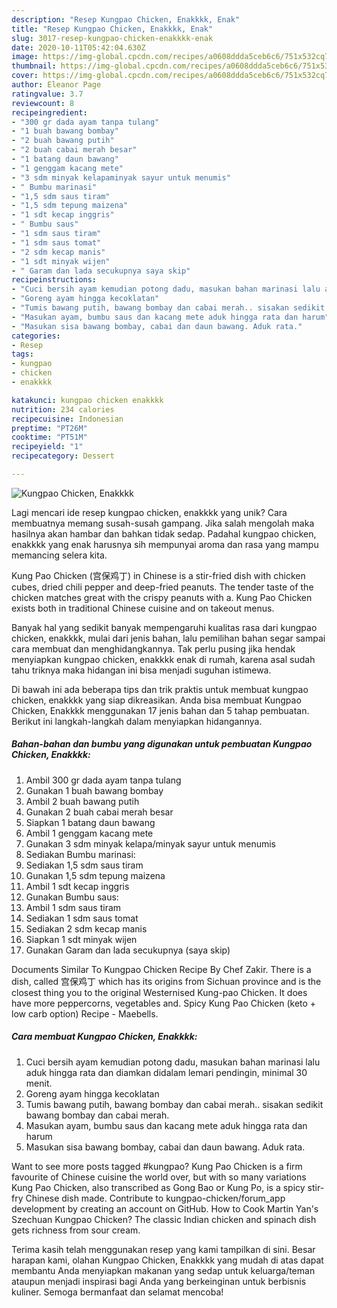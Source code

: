 ```yaml
---
description: "Resep Kungpao Chicken, Enakkkk, Enak"
title: "Resep Kungpao Chicken, Enakkkk, Enak"
slug: 3017-resep-kungpao-chicken-enakkkk-enak
date: 2020-10-11T05:42:04.630Z
image: https://img-global.cpcdn.com/recipes/a0608ddda5ceb6c6/751x532cq70/kungpao-chicken-enakkkk-foto-resep-utama.jpg
thumbnail: https://img-global.cpcdn.com/recipes/a0608ddda5ceb6c6/751x532cq70/kungpao-chicken-enakkkk-foto-resep-utama.jpg
cover: https://img-global.cpcdn.com/recipes/a0608ddda5ceb6c6/751x532cq70/kungpao-chicken-enakkkk-foto-resep-utama.jpg
author: Eleanor Page
ratingvalue: 3.7
reviewcount: 8
recipeingredient:
- "300 gr dada ayam tanpa tulang"
- "1 buah bawang bombay"
- "2 buah bawang putih"
- "2 buah cabai merah besar"
- "1 batang daun bawang"
- "1 genggam kacang mete"
- "3 sdm minyak kelapaminyak sayur untuk menumis"
- " Bumbu marinasi"
- "1,5 sdm saus tiram"
- "1,5 sdm tepung maizena"
- "1 sdt kecap inggris"
- " Bumbu saus"
- "1 sdm saus tiram"
- "1 sdm saus tomat"
- "2 sdm kecap manis"
- "1 sdt minyak wijen"
- " Garam dan lada secukupnya saya skip"
recipeinstructions:
- "Cuci bersih ayam kemudian potong dadu, masukan bahan marinasi lalu aduk hingga rata dan diamkan didalam lemari pendingin, minimal 30 menit."
- "Goreng ayam hingga kecoklatan"
- "Tumis bawang putih, bawang bombay dan cabai merah.. sisakan sedikit bawang bombay dan cabai merah."
- "Masukan ayam, bumbu saus dan kacang mete aduk hingga rata dan harum"
- "Masukan sisa bawang bombay, cabai dan daun bawang. Aduk rata."
categories:
- Resep
tags:
- kungpao
- chicken
- enakkkk

katakunci: kungpao chicken enakkkk 
nutrition: 234 calories
recipecuisine: Indonesian
preptime: "PT26M"
cooktime: "PT51M"
recipeyield: "1"
recipecategory: Dessert

---
```



![Kungpao Chicken, Enakkkk](https://img-global.cpcdn.com/recipes/a0608ddda5ceb6c6/751x532cq70/kungpao-chicken-enakkkk-foto-resep-utama.jpg)

Lagi mencari ide resep kungpao chicken, enakkkk yang unik? Cara membuatnya memang susah-susah gampang. Jika salah mengolah maka hasilnya akan hambar dan bahkan tidak sedap. Padahal kungpao chicken, enakkkk yang enak harusnya sih mempunyai aroma dan rasa yang mampu memancing selera kita.

Kung Pao Chicken (宫保鸡丁) in Chinese is a stir-fried dish with chicken cubes, dried chili pepper and deep-fried peanuts. The tender taste of the chicken matches great with the crispy peanuts with a. Kung Pao Chicken exists both in traditional Chinese cuisine and on takeout menus.

Banyak hal yang sedikit banyak mempengaruhi kualitas rasa dari kungpao chicken, enakkkk, mulai dari jenis bahan, lalu pemilihan bahan segar sampai cara membuat dan menghidangkannya. Tak perlu pusing jika hendak menyiapkan kungpao chicken, enakkkk enak di rumah, karena asal sudah tahu triknya maka hidangan ini bisa menjadi suguhan istimewa.


Di bawah ini ada beberapa tips dan trik praktis untuk membuat kungpao chicken, enakkkk yang siap dikreasikan. Anda bisa membuat Kungpao Chicken, Enakkkk menggunakan 17 jenis bahan dan 5 tahap pembuatan. Berikut ini langkah-langkah dalam menyiapkan hidangannya.

<!--inarticleads1-->

##### Bahan-bahan dan bumbu yang digunakan untuk pembuatan Kungpao Chicken, Enakkkk:

1. Ambil 300 gr dada ayam tanpa tulang
1. Gunakan 1 buah bawang bombay
1. Ambil 2 buah bawang putih
1. Gunakan 2 buah cabai merah besar
1. Siapkan 1 batang daun bawang
1. Ambil 1 genggam kacang mete
1. Gunakan 3 sdm minyak kelapa/minyak sayur untuk menumis
1. Sediakan  Bumbu marinasi:
1. Sediakan 1,5 sdm saus tiram
1. Gunakan 1,5 sdm tepung maizena
1. Ambil 1 sdt kecap inggris
1. Gunakan  Bumbu saus:
1. Ambil 1 sdm saus tiram
1. Sediakan 1 sdm saus tomat
1. Sediakan 2 sdm kecap manis
1. Siapkan 1 sdt minyak wijen
1. Gunakan  Garam dan lada secukupnya (saya skip)


Documents Similar To Kungpao Chicken Recipe By Chef Zakir. There is a dish, called 宫保鸡丁 which has its origins from Sichuan province and is the closest thing you to the original Westernised Kung-pao Chicken. It does have more peppercorns, vegetables and. Spicy Kung Pao Chicken (keto + low carb option) Recipe - Maebells. 

<!--inarticleads2-->

##### Cara membuat Kungpao Chicken, Enakkkk:

1. Cuci bersih ayam kemudian potong dadu, masukan bahan marinasi lalu aduk hingga rata dan diamkan didalam lemari pendingin, minimal 30 menit.
1. Goreng ayam hingga kecoklatan
1. Tumis bawang putih, bawang bombay dan cabai merah.. sisakan sedikit bawang bombay dan cabai merah.
1. Masukan ayam, bumbu saus dan kacang mete aduk hingga rata dan harum
1. Masukan sisa bawang bombay, cabai dan daun bawang. Aduk rata.


Want to see more posts tagged #kungpao? Kung Pao Chicken is a firm favourite of Chinese cuisine the world over, but with so many variations Kung Pao Chicken, also transcribed as Gong Bao or Kung Po, is a spicy stir-fry Chinese dish made. Contribute to kungpao-chicken/forum_app development by creating an account on GitHub. How to Cook Martin Yan&#39;s Szechuan Kungpao Chicken? The classic Indian chicken and spinach dish gets richness from sour cream. 

Terima kasih telah menggunakan resep yang kami tampilkan di sini. Besar harapan kami, olahan Kungpao Chicken, Enakkkk yang mudah di atas dapat membantu Anda menyiapkan makanan yang sedap untuk keluarga/teman ataupun menjadi inspirasi bagi Anda yang berkeinginan untuk berbisnis kuliner. Semoga bermanfaat dan selamat mencoba!
